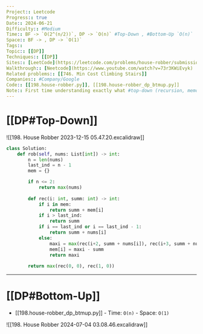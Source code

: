 ```yaml
---
Project:: Leetcode
Progress:: true
Date:: 2024-06-21
Difficulty:: #Medium
Time:: BF -> `O(2^(n/2))`, DP -> `O(n)` #Top-Down , #Bottom-Up `O(n)`
Space:: BF -> , DP -> `O(1)`
Tags:: 
Topic:: [[DP]]
Techniques:: [[DP]]
Sites:: [LeetCode](https://leetcode.com/problems/house-robber/submissions/)
Walkthrough:: [Neetcode](https://www.youtube.com/watch?v=73r3KWiEvyk)
Related problems:: [[746. Min Cost Climbing Stairs]]
Companies:: #Company/Google
Code:: [[198.house-robber.py]], [[198.house-robber_dp_btmup.py]]
Note:: First time understanding exactly what #top-down (recursion, memoization) is doing by myself
---
```

# [[DP#Top-Down]]
![[198. House Robber 2023-12-15 05.47.20.excalidraw]]
```python
class Solution:
    def rob(self, nums: List[int]) -> int:
        n = len(nums)
        last_ind = n - 1
        mem = {}

        if n <= 2:
            return max(nums)
        
        def rec(i: int, summ: int) -> int:
            if i in mem:
                return summ + mem[i]
            if i > last_ind:
                return summ
            if i == last_ind or i == last_ind - 1:
                return summ + nums[i]                                   
            else:
                maxi = max(rec(i+2, summ + nums[i]), rec(i+3, summ + nums[i]))
                mem[i] = maxi - summ
                return maxi
            
        return max(rec(0, 0), rec(1, 0))
```


---

# [[DP#Bottom-Up]]
- [[198.house-robber_dp_btmup.py]] - Time: `O(n)` - Space: `O(1)`



![[198. House Robber 2024-07-04 03.08.46.excalidraw]]
